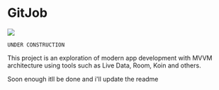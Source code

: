 # GitJob


![](https://firebasestorage.googleapis.com/v0/b/github-images.appspot.com/o/gitjob_art.png?alt=media&token=26540f70-6605-4ed0-a3ec-6b7c00f6ce0f)

```UNDER CONSTRUCTION```

This project is an exploration of modern app development with MVVM architecture using tools such as Live Data, Room, Koin and others.

Soon enough itll be done and i'll update the readme
